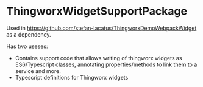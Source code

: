 # ThingworxWidgetSupportPackage

Used in https://github.com/stefan-lacatus/ThingworxDemoWebpackWidget as a dependency.

Has two useses:
 * Contains support code that allows writing of thingworx widgets as ES6/Typescript classes, annotating properties/methods to link them to a service and more.
 * Typescript definitions for Thingworx widgets
